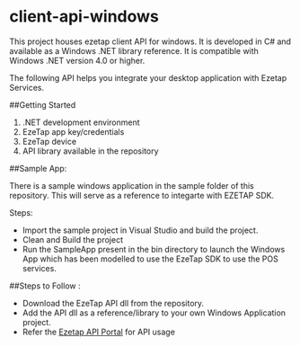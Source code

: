# client-api-windows

This project houses ezetap client API for windows. It is developed in C# and available as a Windows .NET library reference. 
It is compatible with Windows .NET version 4.0 or higher.

The following API helps you integrate your desktop application with Ezetap Services.

##Getting Started
1. .NET development environment
2. EzeTap app key/credentials
3. EzeTap device
4. API library available in the repository


##Sample App:

There is a sample windows application in the sample folder of this repository. This will serve as a reference to integarte with EZETAP SDK.

Steps:
* Import the sample project in Visual Studio and build the project.
* Clean and Build the project
* Run the SampleApp present in the bin directory to launch the Windows App which has been modelled to use the EzeTap SDK to use the POS services.


##Steps to Follow :
* Download the EzeTap API dll from the repository.
* Add the API dll as a reference/library to your own Windows Application project.
* Refer the <a href="http://developers.ezetap.com/api/"> Ezetap API Portal</a> for API usage
